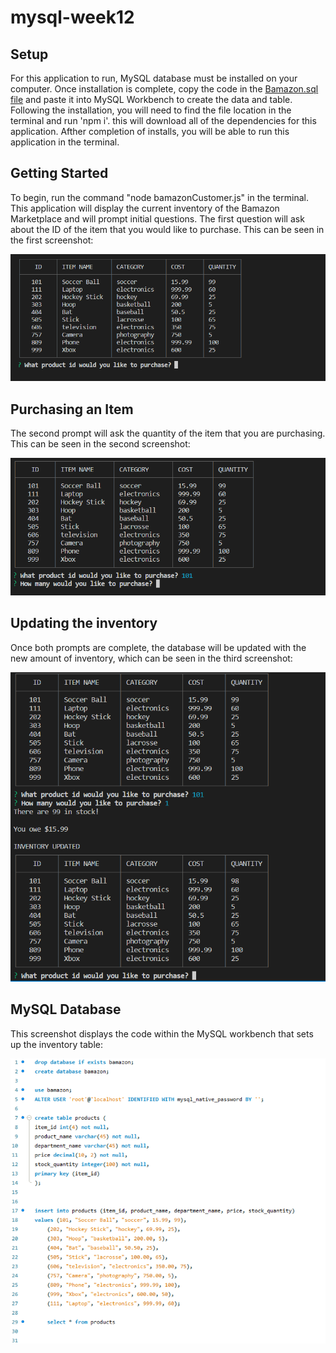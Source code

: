 # mysql-week12

## Setup

For this application to run, MySQL database must be installed on your computer. Once installation is complete, copy the code in the [Bamazon.sql file](../bamazon.sql) and paste it into MySQL Workbench to create the data and table. Following the installation, you will need to find the file location in the terminal and run 'npm i'. this will download all of the dependencies for this application. Afther completion of installs, you will be able to run this application in the terminal.

## Getting Started

To begin, run the command "node bamazonCustomer.js" in the terminal.
This application will display the current inventory of the Bamazon Marketplace and will prompt initial questions.
The first question will ask about the ID of the item that you would like to purchase. This can be seen in the first screenshot:

![first screenshot](./screenshots/initial.png)


## Purchasing an Item

The second prompt will ask the quantity of the item that you are purchasing. This can be seen in the second screenshot:

![Second screenshot](./screenshots/secondPrompt.png)


## Updating the inventory 
 
 Once both prompts are complete, the database will be updated with the new amount of inventory, which can be seen in the third screenshot: 

 ![third screenshot](./screenshots/completeTransaction.png)



 ## MySQL Database

 This screenshot displays the code within the MySQL workbench that sets up the inventory table:

 ![mySQL](./screenshots/mysql.png)
